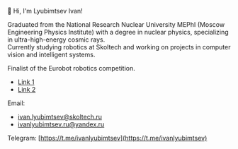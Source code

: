 👋 Hi, I'm Lyubimtsev Ivan!

Graduated from the National Research Nuclear University MEPhI (Moscow Engineering Physics Institute) with a degree in nuclear physics, specializing in ultra-high-energy cosmic rays.  
Currently studying robotics at Skoltech and working on projects in computer vision and intelligent systems. 

Finalist of the Eurobot robotics competition.  
- [Link 1](https://habr.com/ru/articles/836522/)  
- [Link 2](https://habr.com/ru/articles/839368/)  

Email:  
- ivan.lyubimtsev@skoltech.ru  
- ivanlyubimtsev.ru@yandex.ru

Telegram: [https://t.me/ivanlyubimtsev](https://t.me/ivanlyubimtsev)
